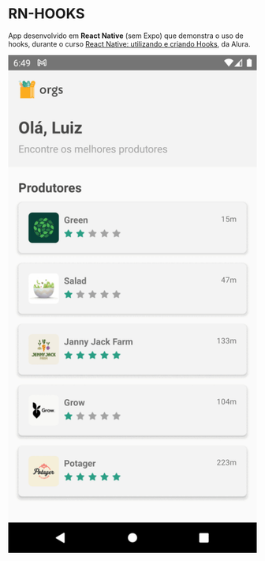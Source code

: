 # RN-HOOKS

App desenvolvido em __React Native__ (sem Expo) que demonstra o uso de hooks, durante o curso
[React Native: utilizando e criando Hooks](https://cursos.alura.com.br/course/react-native-utilizando-criando-hooks), da Alura.<br />

![](https://github.com/luiizsilverio/RNhooks/blob/main/src/assets/hooks.gif)
